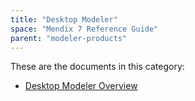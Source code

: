 ```yaml
---
title: "Desktop Modeler"
space: "Mendix 7 Reference Guide"
parent: "modeler-products"
---
```


These are the documents in this category:

* [Desktop Modeler Overview](desktop-modeler-overview)
